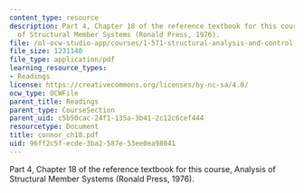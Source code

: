 ```yaml
---
content_type: resource
description: Part 4, Chapter 18 of the reference textbook for this course, Analysis
  of Structural Member Systems (Ronald Press, 1976).
file: /ol-ocw-studio-app/courses/1-571-structural-analysis-and-control-spring-2004/96ff2c5fecde3ba2587e53ee0ea98041_connor_ch18.pdf
file_size: 1231140
file_type: application/pdf
learning_resource_types:
- Readings
license: https://creativecommons.org/licenses/by-nc-sa/4.0/
ocw_type: OCWFile
parent_title: Readings
parent_type: CourseSection
parent_uid: c5b50cac-24f1-135a-3b41-2c12c6cef444
resourcetype: Document
title: connor_ch18.pdf
uid: 96ff2c5f-ecde-3ba2-587e-53ee0ea98041
---
```

Part 4, Chapter 18 of the reference textbook for this course, Analysis of Structural Member Systems (Ronald Press, 1976).
